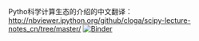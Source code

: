 Pytho科学计算生态的介绍的中文翻译：http://nbviewer.ipython.org/github/cloga/scipy-lecture-notes_cn/tree/master/
[![Binder](https://mybinder.org/badge_logo.svg)](https://mybinder.org/v2/gh/cloga/scipy-lecture-notes_cn/master)
